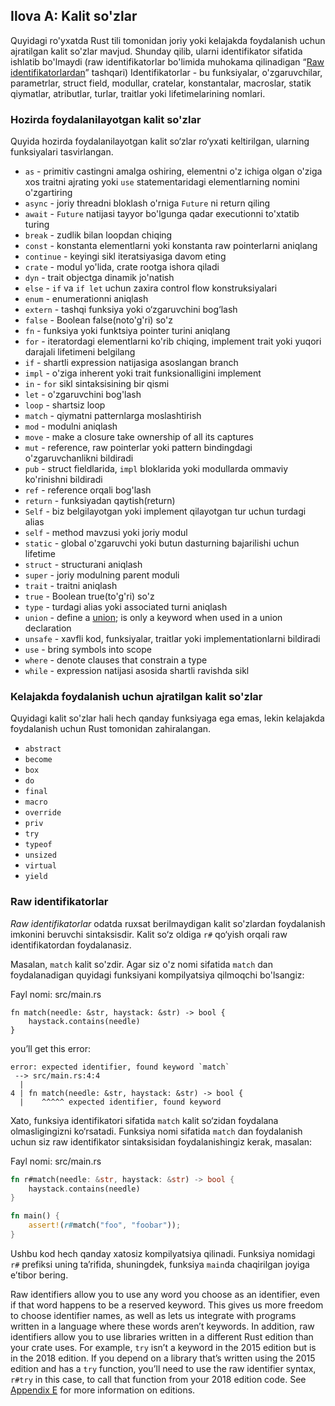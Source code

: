 ## Ilova A: Kalit so'zlar

Quyidagi ro'yxatda Rust tili tomonidan joriy yoki kelajakda foydalanish uchun ajratilgan kalit so'zlar mavjud.
Shunday qilib, ularni identifikator sifatida ishlatib bo'lmaydi (raw identifikatorlar bo'limida muhokama qilinadigan “[Raw identifikatorlardan][raw-identifiers]<!-- ignore -->” tashqari)
Identifikatorlar - bu funksiyalar, o'zgaruvchilar, parametrlar, struct field, modullar, cratelar, konstantalar, macroslar, statik qiymatlar, atributlar, turlar, traitlar yoki lifetimelarining nomlari.

[raw-identifiers]: #raw-identifiers

### Hozirda foydalanilayotgan kalit so'zlar

Quyida hozirda foydalanilayotgan kalit so‘zlar ro‘yxati keltirilgan, ularning funksiyalari tasvirlangan.

* `as` - primitiv castingni amalga oshiring, elementni o'z ichiga olgan o'ziga xos traitni ajrating yoki `use` statementaridagi elementlarning nomini o'zgartiring
* `async` -  joriy threadni bloklash o'rniga `Future` ni return qiling
* `await` - `Future` natijasi tayyor bo'lgunga qadar executionni to'xtatib turing
* `break` - zudlik bilan loopdan chiqing
* `const` - konstanta elementlarni yoki konstanta raw pointerlarni aniqlang
* `continue` - keyingi sikl iteratsiyasiga davom eting
* `crate` - modul yo'lida, crate rootga ishora qiladi
* `dyn` - trait objectga dinamik jo'natish
* `else` - `if` va `if let` uchun zaxira control flow konstruksiyalari
* `enum` - enumerationni aniqlash
* `extern` - tashqi funksiya yoki o‘zgaruvchini bog‘lash
* `false` - Boolean  false(noto'g'ri) so'z
* `fn` - funksiya yoki funktsiya pointer turini aniqlang
* `for` - iteratordagi elementlarni ko'rib chiqing, implement  trait yoki yuqori darajali  lifetimeni belgilang
* `if` - shartli expression natijasiga asoslangan branch
* `impl` - o'ziga inherent yoki trait funksionalligini implement
* `in` - `for` sikl sintaksisining bir qismi
* `let` - o'zgaruvchini bog'lash
* `loop` - shartsiz loop
* `match` - qiymatni patternlarga moslashtirish
* `mod` - modulni aniqlash
* `move` - make a closure take ownership of all its captures
* `mut` - reference, raw pointerlar yoki pattern bindingdagi o'zgaruvchanlikni bildiradi
* `pub` - struct fieldlarida, `impl` bloklarida yoki modullarda ommaviy ko'rinishni bildiradi
* `ref` - reference orqali bog'lash
* `return` - funksiyadan qaytish(return)
* `Self` - biz belgilayotgan yoki implement qilayotgan tur uchun turdagi alias
* `self` - method mavzusi yoki joriy modul
* `static` - global o'zgaruvchi yoki butun dasturning bajarilishi uchun lifetime
* `struct` - structurani aniqlash
* `super` - joriy modulning parent moduli
* `trait` - traitni aniqlash
* `true` - Boolean true(to'g'ri) so'z
* `type` - turdagi alias yoki associated turni aniqlash
* `union` - define a [union][union]<!-- ignore -->; is only a keyword when used
  in a union declaration
* `unsafe` - xavfli kod, funksiyalar, traitlar yoki implementationlarni bildiradi
* `use` - bring symbols into scope
* `where` - denote clauses that constrain a type
* `while` - expression natijasi asosida shartli ravishda sikl

[union]: ../reference/items/unions.html

### Kelajakda foydalanish uchun ajratilgan kalit so'zlar

Quyidagi kalit so'zlar hali hech qanday funksiyaga ega emas, lekin kelajakda foydalanish uchun Rust tomonidan zahiralangan.

* `abstract`
* `become`
* `box`
* `do`
* `final`
* `macro`
* `override`
* `priv`
* `try`
* `typeof`
* `unsized`
* `virtual`
* `yield`

### Raw identifikatorlar

*Raw identifikatorlar* odatda ruxsat berilmaydigan kalit so'zlardan foydalanish imkonini beruvchi sintaksisdir. Kalit so‘z oldiga `r#` qo‘yish orqali raw identifikatordan foydalanasiz.

Masalan, `match` kalit so'zdir. Agar siz o'z nomi sifatida `match` dan foydalanadigan quyidagi funksiyani kompilyatsiya qilmoqchi bo'lsangiz:

<span class="filename">Fayl nomi: src/main.rs</span>

```rust,ignore,does_not_compile
fn match(needle: &str, haystack: &str) -> bool {
    haystack.contains(needle)
}
```

you’ll get this error:

```text
error: expected identifier, found keyword `match`
 --> src/main.rs:4:4
  |
4 | fn match(needle: &str, haystack: &str) -> bool {
  |    ^^^^^ expected identifier, found keyword
```

Xato, funksiya identifikatori sifatida `match` kalit so‘zidan foydalana olmasligingizni ko‘rsatadi. Funksiya nomi sifatida `match` dan foydalanish uchun siz raw identifikator sintaksisidan foydalanishingiz kerak, masalan:

<span class="filename">Fayl nomi: src/main.rs</span>

```rust
fn r#match(needle: &str, haystack: &str) -> bool {
    haystack.contains(needle)
}

fn main() {
    assert!(r#match("foo", "foobar"));
}
```

Ushbu kod hech qanday xatosiz kompilyatsiya qilinadi. Funksiya nomidagi `r#` prefiksi uning taʼrifida, shuningdek, funksiya `main`da chaqirilgan joyiga eʼtibor bering.

Raw identifiers allow you to use any word you choose as an identifier, even if
that word happens to be a reserved keyword. This gives us more freedom to
choose identifier names, as well as lets us integrate with programs written in
a language where these words aren’t keywords. In addition, raw identifiers
allow you to use libraries written in a different Rust edition than your crate
uses. For example, `try` isn’t a keyword in the 2015 edition but is in the 2018
edition. If you depend on a library that’s written using the 2015 edition and
has a `try` function, you’ll need to use the raw identifier syntax, `r#try` in
this case, to call that function from your 2018 edition code. See [Appendix
E][appendix-e]<!-- ignore --> for more information on editions.

[appendix-e]: appendix-05-editions.html
